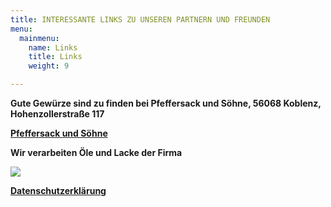 ```yaml
---
title: INTERESSANTE LINKS ZU UNSEREN PARTNERN UND FREUNDEN
menu:
  mainmenu:
    name: Links
    title: Links
    weight: 9

---
```

**Gute Gewürze sind zu finden bei Pfeffersack und Söhne, 56068 Koblenz, Hohenzollerstraße 117**

[**Pfeffersack und Söhne**](https://www.pfeffersackundsoehne.de/)

**Wir verarbeiten Öle und Lacke der Firma**

[![](/img/biopin.gif)](http://biopin.de/)

[**Datenschutzerklärung**](/datenschutz)